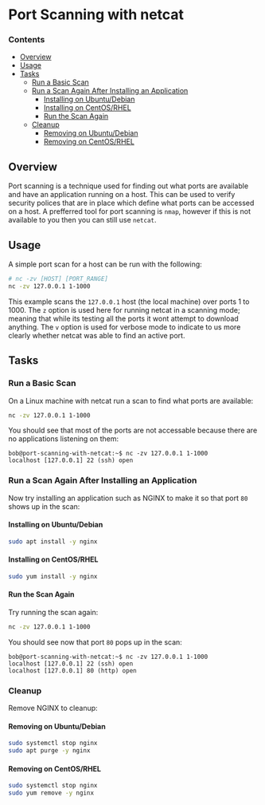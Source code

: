 <!--PROPS
{
    "estTime": 10,
    "questions": [
        {
            "value": "What can port scanning be used for?",
            "answer": "Finding out what ports are available on a host.",
            "choices": [
                "Load testing.",
                "Monitoring TCP traffic going through the given ports."
            ]
        }
    ]
}
-->
# Port Scanning with netcat
<!--TOC_START-->
### Contents
- [Overview](#overview)
- [Usage](#usage)
- [Tasks](#tasks)
	- [Run a Basic Scan](#run-a-basic-scan)
	- [Run a Scan Again After Installing an Application](#run-a-scan-again-after-installing-an-application)
		- [Installing on Ubuntu/Debian](#installing-on-ubuntudebian)
		- [Installing on CentOS/RHEL](#installing-on-centosrhel)
		- [Run the Scan Again](#run-the-scan-again)
	- [Cleanup](#cleanup)
		- [Removing on Ubuntu/Debian](#removing-on-ubuntudebian)
		- [Removing on CentOS/RHEL](#removing-on-centosrhel)

<!--TOC_END-->
## Overview
Port scanning is a technique used for finding out what ports are available and have an application running on a host.
This can be used to verify security polices that are in place which define what ports can be accessed on a host.
A prefferred tool for port scanning is `nmap`, however if this is not available to you then you can still use `netcat`.
## Usage
A simple port scan for a host can be run with the following:
```bash
# nc -zv [HOST] [PORT_RANGE]
nc -zv 127.0.0.1 1-1000
```
This example scans the `127.0.0.1` host (the local machine) over ports 1 to 1000.
The `z` option is used here for running netcat in a scanning mode; meaning that while its testing all the ports it wont attempt to download anything.
The `v` option is used for verbose mode to indicate to us more clearly whether netcat was able to find an active port.
## Tasks
### Run a Basic Scan
On a Linux machine with netcat run a scan to find what ports are available:
```bash
nc -zv 127.0.0.1 1-1000
```
You should see that most of the ports are not accessable because there are no applications listening on them:
```text
bob@port-scanning-with-netcat:~$ nc -zv 127.0.0.1 1-1000
localhost [127.0.0.1] 22 (ssh) open
```
### Run a Scan Again After Installing an Application
Now try installing an application such as NGINX to make it so that port `80` shows up in the scan:
#### Installing on Ubuntu/Debian
```bash
sudo apt install -y nginx
```
#### Installing on CentOS/RHEL
```bash
sudo yum install -y nginx
```
#### Run the Scan Again
Try running the scan again:
```bash
nc -zv 127.0.0.1 1-1000
```
You should see now that port `80` pops up in the scan:
```text
bob@port-scanning-with-netcat:~$ nc -zv 127.0.0.1 1-1000
localhost [127.0.0.1] 22 (ssh) open
localhost [127.0.0.1] 80 (http) open
```
### Cleanup
Remove NGINX to cleanup:
#### Removing on Ubuntu/Debian
```bash
sudo systemctl stop nginx
sudo apt purge -y nginx
```
#### Removing on CentOS/RHEL
```bash
sudo systemctl stop nginx
sudo yum remove -y nginx
```
